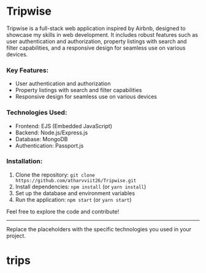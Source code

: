 # Tripwise

Tripwise is a full-stack web application inspired by Airbnb, designed to showcase my skills in web development. It includes robust features such as user authentication and authorization, property listings with search and filter capabilities, and a responsive design for seamless use on various devices.

### Key Features:
- User authentication and authorization
- Property listings with search and filter capabilities
- Responsive design for seamless use on various devices

### Technologies Used:
- Frontend: EJS (Embedded JavaScript)
- Backend: Node.js/Express.js
- Database: MongoDB
- Authentication: Passport.js

### Installation:
1. Clone the repository: `git clone https://github.com/atharvviit26/Tripwise.git`
2. Install dependencies: `npm install` (or `yarn install`)
3. Set up the database and environment variables
4. Run the application: `npm start` (or `yarn start`)

Feel free to explore the code and contribute!

---

Replace the placeholders with the specific technologies you used in your project.
# trips
